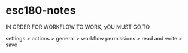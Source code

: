 # esc180-notes




IN ORDER FOR WORKFLOW TO WORK, yOU MUST GO TO

settings > actions > general > workflow permissions > read and write > save
